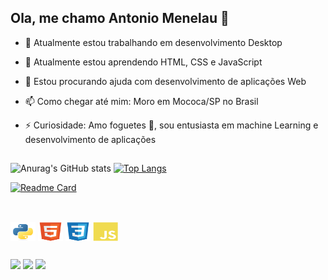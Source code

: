 ## Ola, me chamo Antonio Menelau 👋


- 🔭 Atualmente estou trabalhando em desenvolvimento Desktop
- 🌱 Atualmente estou aprendendo HTML, CSS e JavaScript
- 🤔 Estou procurando ajuda com desenvolvimento de aplicações Web
- 📫 Como chegar até mim: Moro em Mococa/SP no Brasil
- ⚡ Curiosidade: Amo foguetes 🚀, sou entusiasta em machine Learning e desenvolvimento de aplicações

  ##

![Anurag's GitHub stats](https://github-readme-stats.vercel.app/api?username=AntonioMenelau&show_icons=true&theme=tokyonight)  [![Top Langs](https://github-readme-stats.vercel.app/api/top-langs/?username=AntonioMenelau&layout=compact&theme=tokyonight)](https://github.com/anuraghazra/github-readme-stats)

[![Readme Card](https://github-readme-stats.vercel.app/api/pin/?username=AntonioMenelau&repo=ProjetoTelaLogin&theme=tokyonight)](https://github.com/AntonioMenelau/ProjetoTelaLogin)

  ##

<div style="display: inline_block"><br>
  <img align="center" alt="Toni-Python" height="30" width="40" src="https://raw.githubusercontent.com/devicons/devicon/master/icons/python/python-original.svg">
  <img align="center" alt="Toni-HTML" height="30" width="40" src="https://raw.githubusercontent.com/devicons/devicon/master/icons/html5/html5-original.svg">
  <img align="center" alt="Toni-CSS" height="30" width="40" src="https://raw.githubusercontent.com/devicons/devicon/master/icons/css3/css3-original.svg">
  <img align="center" alt="Toni-Js" height="30" width="40" src="https://raw.githubusercontent.com/devicons/devicon/master/icons/javascript/javascript-plain.svg">
</div>
  
  ##
 
<div> 

  <a href="https://instagram.com/rafaballerini" target="_blank"><img src="https://img.shields.io/badge/-Instagram-%23E4405F?style=for-the-badge&logo=instagram&logoColor=white" target="_blank"></a>
  <a href = "mailto:tonimenelau@gmail.com"><img src="https://img.shields.io/badge/-Gmail-%23333?style=for-the-badge&logo=gmail&logoColor=white" target="_blank"></a>
  <a href="https://www.linkedin.com/in/antonio-menelau-8aa9a8234/" target="_blank"><img src="https://img.shields.io/badge/-LinkedIn-%230077B5?style=for-the-badge&logo=linkedin&logoColor=white" target="_blank"></a> 
  
</div>

